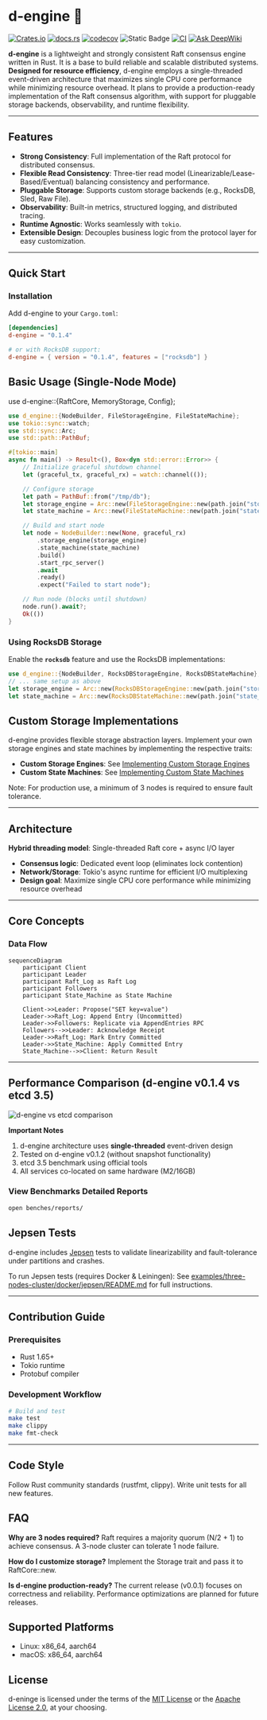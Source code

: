 # d-engine 🚀

[![Crates.io](https://img.shields.io/crates/v/d-engine.svg)](https://crates.io/crates/d-engine)
[![docs.rs](https://docs.rs/d-engine/badge.svg)](https://docs.rs/d-engine)
[![codecov](https://codecov.io/gh/deventlab/d-engine/graph/badge.svg?token=K3BEDM45V8)](https://codecov.io/gh/deventlab/d-engine)
![Static Badge](https://img.shields.io/badge/license-MIT%20%7C%20Apache--2.0-blue)
[![CI](https://github.com/deventlab/d-engine/actions/workflows/ci.yml/badge.svg)](https://github.com/deventlab/d-engine/actions/workflows/ci.yml)
[![Ask DeepWiki](https://deepwiki.com/badge.svg)](https://deepwiki.com/deventlab/d-engine)

**d-engine** is a lightweight and strongly consistent Raft consensus engine written in Rust. It is a base to build reliable and scalable distributed systems. **Designed for resource efficiency**, d-engine employs a single-threaded event-driven architecture that maximizes single CPU core performance while minimizing resource overhead. It plans to provide a production-ready implementation of the Raft consensus algorithm, with support for pluggable storage backends, observability, and runtime flexibility.

---

## Features

- **Strong Consistency**: Full implementation of the Raft protocol for distributed consensus.
- **Flexible Read Consistency**: Three-tier read model (Linearizable/Lease-Based/Eventual) balancing consistency and performance.
- **Pluggable Storage**: Supports custom storage backends (e.g., RocksDB, Sled, Raw File).
- **Observability**: Built-in metrics, structured logging, and distributed tracing.
- **Runtime Agnostic**: Works seamlessly with `tokio`.
- **Extensible Design**: Decouples business logic from the protocol layer for easy customization.

---

## Quick Start

### Installation

Add d-engine to your `Cargo.toml`:

```toml
[dependencies]
d-engine = "0.1.4"

# or with RocksDB support:
d-engine = { version = "0.1.4", features = ["rocksdb"] }
```

## Basic Usage (Single-Node Mode)

use d-engine::{RaftCore, MemoryStorage, Config};

```rust
use d_engine::{NodeBuilder, FileStorageEngine, FileStateMachine};
use tokio::sync::watch;
use std::sync::Arc;
use std::path::PathBuf;

#[tokio::main]
async fn main() -> Result<(), Box<dyn std::error::Error>> {
    // Initialize graceful shutdown channel
    let (graceful_tx, graceful_rx) = watch::channel(());

    // Configure storage
    let path = PathBuf::from("/tmp/db");
    let storage_engine = Arc::new(FileStorageEngine::new(path.join("storage"))?);
    let state_machine = Arc::new(FileStateMachine::new(path.join("state_machine"))?);

    // Build and start node
    let node = NodeBuilder::new(None, graceful_rx)
        .storage_engine(storage_engine)
        .state_machine(state_machine)
        .build()
        .start_rpc_server()
        .await
        .ready()
        .expect("Failed to start node");

    // Run node (blocks until shutdown)
    node.run().await?;
    Ok(())
}
```

### **Using RocksDB Storage**

Enable the **`rocksdb`** feature and use the RocksDB implementations:

```rust
use d_engine::{NodeBuilder, RocksDBStorageEngine, RocksDBStateMachine};
// ... same setup as above
let storage_engine = Arc::new(RocksDBStorageEngine::new(path.join("storage"))?);
let state_machine = Arc::new(RocksDBStateMachine::new(path.join("state_machine"))?);
```

## **Custom Storage Implementations**

d-engine provides flexible storage abstraction layers. Implement your own storage engines and state machines by implementing the respective traits:

- **Custom Storage Engines**: See [Implementing Custom Storage Engines](https://docs.rs/d-engine/latest/d_engine/docs/server_guide/index.html#implementing-custom-storage-engines)
- **Custom State Machines**: See [Implementing Custom State Machines](https://docs.rs/d-engine/latest/d_engine/docs/server_guide/index.html#implementing-custom-state-machines)

Note: For production use, a minimum of 3 nodes is required to ensure fault tolerance.

---

## Architecture

**Hybrid threading model**: Single-threaded Raft core + async I/O layer

- **Consensus logic**: Dedicated event loop (eliminates lock contention)
- **Network/Storage**: Tokio's async runtime for efficient I/O multiplexing
- **Design goal**: Maximize single CPU core performance while minimizing resource overhead

---

## Core Concepts

### Data Flow

```mermaid
sequenceDiagram
    participant Client
    participant Leader
    participant Raft_Log as Raft Log
    participant Followers
    participant State_Machine as State Machine

    Client->>Leader: Propose("SET key=value")
    Leader->>Raft_Log: Append Entry (Uncommitted)
    Leader->>Followers: Replicate via AppendEntries RPC
    Followers-->>Leader: Acknowledge Receipt
    Leader->>Raft_Log: Mark Entry Committed
    Leader->>State_Machine: Apply Committed Entry
    State_Machine-->>Client: Return Result
```

---

## Performance Comparison (d-engine v0.1.4 vs etcd 3.5)

![d-engine vs etcd comparison](./benches/d-engine-bench/reportrs/v0.1.4/dengine_comparison_v0.1.4.png)

**Important Notes**

1. d-engine architecture uses **single-threaded** event-driven design
2. Tested on d-engine v0.1.2 (without snapshot functionality)
3. etcd 3.5 benchmark using official tools
4. All services co-located on same hardware (M2/16GB)

### View Benchmarks Detailed Reports

```bash
open benches/reports/
```

## Jepsen Tests

d-engine includes [Jepsen](https://jepsen.io/) tests to validate linearizability and fault-tolerance under partitions and crashes.

To run Jepsen tests (requires Docker & Leiningen):
See [examples/three-nodes-cluster/docker/jepsen/README.md](./examples/three-nodes-cluster/docker/jepsen/README.md) for full instructions.

---

## Contribution Guide

### Prerequisites

- Rust 1.65+
- Tokio runtime
- Protobuf compiler

### Development Workflow

```bash
# Build and test
make test
make clippy
make fmt-check
```

---

## Code Style

Follow Rust community standards (rustfmt, clippy).
Write unit tests for all new features.

## FAQ

**Why are 3 nodes required?**
Raft requires a majority quorum (N/2 + 1) to achieve consensus. A 3-node cluster can tolerate 1 node failure.

**How do I customize storage?**
Implement the Storage trait and pass it to RaftCore::new.

**Is d-engine production-ready?**
The current release (v0.0.1) focuses on correctness and reliability. Performance optimizations are planned for future releases.

## Supported Platforms

- Linux: x86_64, aarch64
- macOS: x86_64, aarch64

## License

d-eninge is licensed under the terms of the [MIT License](https://en.wikipedia.org/wiki/MIT_License#License_terms)
or the [Apache License 2.0](http://www.apache.org/licenses/LICENSE-2.0), at your choosing.

